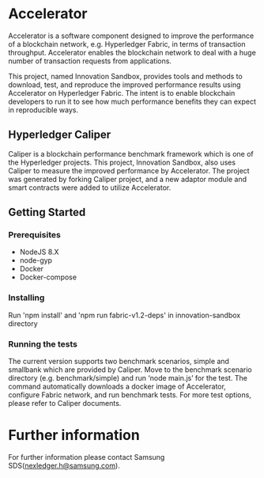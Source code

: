 # Accelerator
Accelerator is a software component designed to improve the performance of a blockchain network, e.g. Hyperledger Fabric, in terms of transaction throughput. Accelerator enables the blockchain network to deal with a huge number of transaction requests from applications. 

This project, named Innovation Sandbox, provides tools and methods to download, test, and reproduce the improved performance results using Accelerator on Hyperledger Fabric. The intent is to enable blockchain developers to run it to see how much performance benefits they can expect in reproducible ways.

## Hyperledger Caliper
Caliper is a blockchain performance benchmark framework which is one of the Hyperledger projects. This project, Innovation Sandbox, also uses Caliper to measure the improved performance by Accelerator. The project was generated by forking Caliper project, and a new adaptor module and smart contracts were added to utilize Accelerator.

## Getting Started
### Prerequisites
- NodeJS 8.X
- node-gyp
- Docker
- Docker-compose

### Installing
Run 'npm install' and 'npm run fabric-v1.2-deps' in innovation-sandbox directory

### Running the tests
The current version supports two benchmark scenarios, simple and smallbank which are provided by Caliper. Move to the benchmark scenario directory (e.g. benchmark/simple) and run ‘node main.js’ for the test. The command automatically downloads a docker image of Accelerator, configure Fabric network, and run benchmark tests.
For more test options, please refer to Caliper documents.

# Further information
For further information please contact Samsung SDS(nexledger.h@samsung.com).
